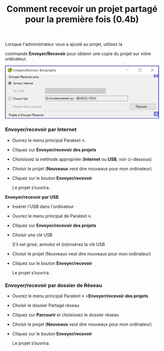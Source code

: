 ﻿---
title: Comment recevoir un projet partagé pour la première fois (0.4b)
---
Lorsque l'administrateur vous a ajouté au projet, utilisez la

commande **Envoyer/Recevoir** pour obtenir une copie du projet sur votre ordinateur.

![](../media/94038479491bb2cf0f3b19f9ae040013.png)

### Envoyer/recevoir par Internet

-   Ouvrez le menu principal Paratext **≡**.
-   Cliquez sur **Envoyer/recevoir des projets**
-   Choisissez la méthode appropriée (**Internet** ou **USB**, voir ci-dessous)
-   Choisir le projet (**Nouveaux** veut dire nouveaux pour mon ordinateur)
-   Cliquez sur le bouton **Envoyer/recevoir**

    Le projet s’ouvrira.

**Envoyer/recevoir par USB**

-   Insérer l'USB dans l'ordinateur
-   Ouvrez le menu principal de Paratext **≡**.
-   Cliquez sur **Envoyer/recevoir des projets**
-   Choisir une clé USB

    S’il est grisé, annulez et (re)insérez la clé USB

-   Choisir le projet (Nouveaux veut dire nouveaux pour mon ordinateur)
-   Cliquez sur le bouton **Envoyer/recevoir**

    Le projet s’ouvrira.

### Envoyer/recevoir par dossier de Réseau

-   Ouvrez le menu principal Paratext **≡** \>**Envoyer/recevoir des projets**
-   Choisir le dossier Partagé réseau
-   Cliquez sur **Parcourir** et choisissez le dossier réseau
-   Choisir le projet (**Nouveaux** veut dire nouveaux pour mon ordinateur)
-   Cliquez sur le bouton **Envoyer/recevoir**

    Le projet s’ouvrira.

